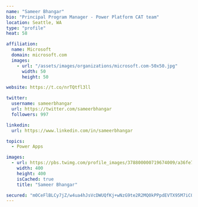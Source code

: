 ```yaml
---
name: "Sameer Bhangar"
bio: "Principal Program Manager - Power Platform CAT team"
location: Seattle, WA
type: "profile"
heat: 58

affiliation:
  name: Microsoft
  domain: microsoft.com
  images:
    - url: "/assets/images/organizations/microsoft.com-50x50.jpg"
      width: 50
      height: 50

website: https://t.co/nrTQtfl3ll

twitter:
  username: sameerbhangar
  url: https://twitter.com/sameerbhangar
  followers: 997

linkedin:
  url: https://www.linkedin.com/in/sameerbhangar

topics:
  - Power Apps

images:
  - url: https://pbs.twimg.com/profile_images/378800000719674009/a36fe7ddfab1778b76e5793772e43798_400x400.jpeg
    width: 400
    height: 400
    isCached: true
    title: "Sameer Bhangar"

secured: "m0CeFlBLCy7jZ/w4ua4hJsVcDWUQfKj+wNzG9te2R2MQ0kPPpdEVTX95M7iCO5SpZD1Ttuo4MO7b93Ttzv8BmdMPcR+wJZ98vr5i9htLgfvWF91TEeVjzlWz9bxvs1QD+DZ6wx8hTvOzC0y9MYPcxe7XPge8B16a2S5U9zs03tJIR+ijM5Ifl/cgkV/KNinmnzMRoMvX8I/fJOPiNDxFF0HroFAJDxFC2DEDgCiTXn5G3CyUZF8rHN3g+75ybPPbzmKsQM0NoT8GPstd9jz8H5XdJCygZUfTRKn8OKZsQQswG26Ph0jpJAfhQtBoH1j3f+Fce3s1DHQaYMJsHHRmae8+5vMnRbDaPHFSEIRPsdQ3aUMCTvn2+DQKL5qa7buHfKdiw4kL5fvMcr74QKPNgA==;49MBuVW4tugpHX8Iscra3Q=="
---
```



